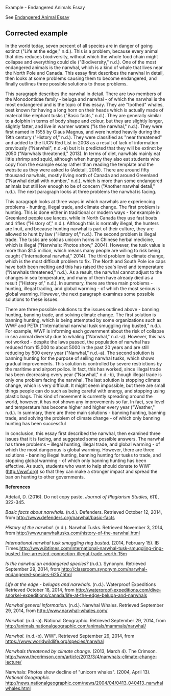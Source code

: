 Example - Endangered Animals Essay

See [Endangered Animal Essay](Project-EndangeredAnimalEssay)
 


## Corrected example
 
In the world today, seven percent of all species are in danger of going extinct ("Life at the edge," n.d.). This is a problem, because every animal that dies reduces biodiversity, without which the whole food chain might collapse and everything could die ("Biodiversity," n.d.). One of the most endangered animals is the narwhal, which is a kind of whale that lives near the North Pole and Canada. This essay first describes the narwhal in detail, then looks at some problems causing them to become endangered, and finally outlines three possible solutions to those problems.  

This paragraph describes the narwhal in detail. There are two members of the Monodontidae family - beluga and narwhal - of which the narwhal is the most endangered and is the topic of this essay. They are "toothed" whales, best known for having a long horn on their heads which is actually made of material like elephant tusks ("Basic facts," n.d.). They are generally similar to a dolphin in terms of body shape and colour, but they are slightly longer, slightly fatter, and live in warmer waters ("Is the narwhal," n.d.).   They were first named in 1555 by Olaus Magnus, and were hunted heavily during the 19th century ("History of," n.d.). They were classified as "near threatened" and added to the IUCN Red List in 2008 as a result of lack of information previously ("Narwhal", n.d.-a) but it is predicted that they will be extinct by 2050 ("Narwhals threatened," 2013). In terms of diet, narwhals mainly eat little shrimp and squid, although when hungry they also eat students who copy from the example essay rather than reading the template and the website as they were asked to (Adetail, 2016). There are around fifty thousand narwhals, mostly living north of Canada and around Greenland ("Narwhal detail with number," n.d.), which is more than some endangered animals but still low enough to be of concern ("Another narwhal detail," n.d.). The next paragraph looks at three problems the narwhal is facing. 

This paragraph looks at three ways in which narwhals are experiencing problems -  hunting, illegal trade, and climate change. The first problem is hunting. This is done either in traditional or modern ways - for example in Greenland people use lances, while in North Canada they use fast boats and rifles ("History of," n.d.). Although this is normally illegal, the hunters are Inuit, and because hunting narwhal is part of their culture, they are allowed to hunt by law ("History of," n.d.). The second problem is illegal trade. The tusks are sold as unicorn horns in Chinese herbal medicine, which is illegal ("Narwhals: Photos show," 2004). However, the tusk value is more than $1.5 million, which means many people are willing to risk being caught ("International narwhal," 2014). The third problem is climate change, which is the most difficult problem to fix. The North and South Pole ice caps have both been melting and this has raised the sea's level and temperature ("Narwhals threatened," n.d.). As a result, the narwhal cannot adjust to the changes in sea temperature, and many of them have already died as a result ("History of," n.d.). In summary, there are three main problems - hunting, illegal trading, and global warming - of which the most serious is global warming. However, the next paragraph examines some possible solutions to these issues. 

There are three possible solutions to the issues outlined above - banning hunting, banning trade, and solving climate change. The first solution is banning hunting, which is being attempted by some organizations such as WWF and PETA ("International narwhal tusk smuggling ring busted," n.d.). For example, WWF is informing each government about the risk of collapse in sea animal diversity due to whaling ("Narwhal," n.d.-a). However, this has not worked - despite the laws passed, the population of narwhal has reduced from 15,000 to about 5000 in the past 20 years and are still reducing by 500 every year ("Narwhal," n.d.-a). The second solution is banning hunting for the purpose of selling narwhal tusks, which shows gradual improvements. This solution is controlled by severe restrictions by the maritime and airport police. In fact, this has worked, since illegal trade has been decreasing every year ("Narwhal," n.d.-b), though illegal trade is only one problem facing the narwhal. The last solution is stopping climate change, which is very difficult. It might seem impossible, but there are small things people can do such as being careful with energy, and stopping using plastic bags. This kind of movement is currently spreading around the world, however, it has not shown any improvements so far. In fact, sea level and temperature has become higher and higher every year ("Weather," n.d.). In summary, there are three main solutions - banning hunting, banning trade, and solving the problem of climate change - of which only banning hunting has been successful 

In conclusion, this essay first described the narwhal, then examined three issues that it is facing, and suggested some possible answers. The narwhal has three problems – illegal hunting, illegal trade, and global warming - of which the most dangerous is global warming. However, there are three solutions - banning illegal hunting, banning hunting for tusks to trade, and stopping global warming - of which only banning hunting has been effective. As such, students who want to help should donate to WWF (http://wwf.org) so that they can make a stronger impact and spread the ban on hunting to other governments.

 
 
__References__

Adetail, D. (2016). Do not copy paste. <em>Journal of Plagiarism Studies, 6</em>(1), 322-345.

<em>Basic facts about narwhals.</em> (n.d.). Defenders. Retrieved October 12, 2014, from http://www.defenders.org/narwhal/basic-facts

<em>History of the narwhal.</em> (n.d.). Narwhal Tusks. Retrieved November 3, 2014, from http://www.narwhaltusks.com/history-of-the-narwhal.html

<em>International narwhal tusk smuggling ring busted.</em> (2014, February 15). IB Times.http://www.ibtimes.com/international-narwhal-tusk-smuggling-ring-busted-five-arrested-connection-illegal-trade-worth-15m

<em>Is the narwhal an endangered species?</em> (n.d.). Synonym. Retrieved September 29, 2014, from http://classroom.synonym.com/narwhal-endangered-species-6257.html

<em>Life at the edge - belugas and narwhals.</em> (n.d.). Waterproof Expeditions Retrieved October 18, 2014, from http://waterproof-expeditions.com/dive-snorkel-expeditions/canada/life-at-the-edge-beluga-and-narwhals

<em>Narwhal general information.</em> (n.d.). Narwhal Whales. Retrieved September 29, 2014, from http://www.narwhal-whales.com/

<em>Narwhal.</em> (n.d.-a). National Geographic. Retrieved September 29, 2014, from http://animals.nationalgeographic.com/animals/mammals/narwhal/

<em>Narwhal.</em> (n.d.-b). WWF. Retrieved September 29, 2014, from https://www.worldwildlife.org/species/narwhal

<em>Narwhals threatened by climate change.</em> (2013, March 4). The Crimson. http://www.thecrimson.com/article/2013/3/4/narwhals-climate-change-lecture/

Narwhals: Photos show decline of "unicorn whales". (2004, April 13). <em>National Geographic.</em> http://news.nationalgeographic.com/news/2004/04/0413_040413_narwhalwhales.html
 
